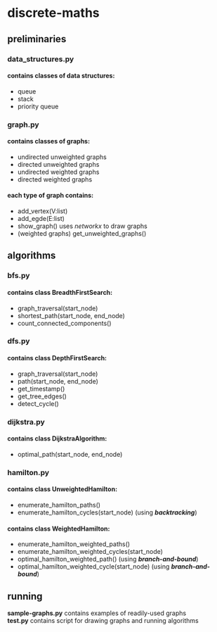 # discrete-maths

## preliminaries
### **data_structures.py**<br>
#### contains classes of data structures:<br>
- queue<br>
- stack<br>
- priority queue<br>
### **graph.py**<br>
#### contains classes of graphs:<br>
- undirected unweighted graphs<br>
- directed unweighted graphs<br>
- undirected weighted graphs<br>
- directed weighted graphs<br>
#### each type of graph contains:<br>
- add_vertex(V:list)<br>
- add_egde(E:list)<br>
- show_graph() uses *networkx* to draw graphs<br>
- (weighted graphs) get_unweighted_graphs()<br>

## algorithms
### **bfs.py**<br>
#### contains class BreadthFirstSearch:<br>
- graph_traversal(start_node)<br>
- shortest_path(start_node, end_node)<br>
- count_connected_components()<br>
### **dfs.py**<br>
#### contains class DepthFirstSearch:<br>
- graph_traversal(start_node)<br>
- path(start_node, end_node)<br>
- get_timestamp()<br>
- get_tree_edges()<br>
- detect_cycle()<br>
### **dijkstra.py** 
#### contains class DijkstraAlgorithm:<br>
- optimal_path(start_node, end_node)<br>
### **hamilton.py** 
#### contains class UnweightedHamilton:<br>
- enumerate_hamilton_paths()<br>
- enumerate_hamilton_cycles(start_node) (using ***backtracking***)<br>
#### contains class WeightedHamilton:<br>
- enumerate_hamilton_weighted_paths()<br>
- enumerate_hamilton_weighted_cycles(start_node)<br>
- optimal_hamilton_weighted_path() (using ***branch-and-bound***)<br>
- optimal_hamilton_weighted_cycle(start_node) (using ***branch-and-bound***)<br>

## running
**sample-graphs.py** contains examples of readily-used graphs<br>
**test.py** contains script for drawing graphs and running algorithms
